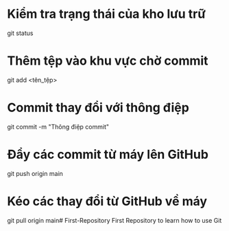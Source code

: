 # Kiểm tra trạng thái của kho lưu trữ
git status

# Thêm tệp vào khu vực chờ commit
git add <tên_tệp>

# Commit thay đổi với thông điệp
git commit -m "Thông điệp commit"

# Đẩy các commit từ máy lên GitHub
git push origin main

# Kéo các thay đổi từ GitHub về máy
git pull origin main# First-Repository
First Repository to learn how to use Git
